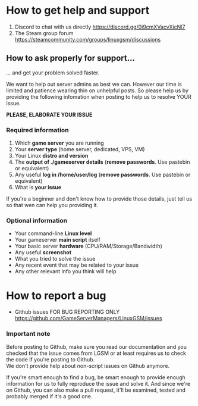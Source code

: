 # How to get help and support

1. Discord to chat with us directly https://discord.gg/0i9cmXVacvXicNl7
2. The Steam group forum https://steamcommunity.com/groups/linuxgsm/discussions

## How to ask properly for support...
... and get your problem solved faster.

We want to help out server admins as best we can. However our time is limited and patience wearing thin on unhelpful posts. So please help us by providing the following infomation when posting to help us to resolve YOUR issue.

**PLEASE, ELABORATE YOUR ISSUE**

### Required information

1. Which **game server** you are running
2. Your **server type** (home server, dedicated, VPS, VM)
3. Your Linux **distro and version**
4. The **output of ./gameserver details** (**remove passwords**. Use pastebin or equivalent)
5. Any useful **log in /home/user/log** (**remove passwords**. Use pastebin or equivalent)
6. What is **your issue**

If you're a beginner and don't know how to provide those details, just tell us so that wen can help you providing it.

### Optional information

* Your command-line **Linux level**
* Your gameserver **main script** itself
* Your basic server **hardware** (CPU/RAM/Storage/Bandwidth)
* Any useful **screenshot**
* What you tried to solve the issue
* Any recent event that may be related to your issue
* Any other relevant info you think will help



# How to report a bug

* Github issues FOR BUG REPORTING ONLY https://github.com/GameServerManagers/LinuxGSM/issues

### Important note  
Before posting to Github, make sure you read our documentation and you checked that the issue comes from LGSM or at least requires us to check the code if you're posting to Github.  
We don't provide help about non-script issues on Github anymore.  

If you're smart enough to find a bug, be smart enough to provide enough information for us to fully reproduce the issue and solve it. And since we're on Github, you can also make a pull request, it'll be examined, tested and probably merged if it's a good one.